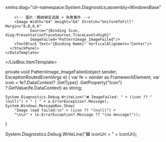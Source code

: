 xmlns:diag="clr-namespace:System.Diagnostics;assembly=WindowsBase"

<ListBox ItemsSource="{Binding Patterns}">
  <ListBox.ItemTemplate>
    <DataTemplate>
      <StackPanel Orientation="Horizontal" Margin="6">
        <!-- 直接顯示 Icon 字串，確認路徑內容 -->
        <TextBlock Text="{Binding Icon}" Width="420" Margin="0,0,8,0"/>

        <!-- 圖片：開啟綁定追蹤 + 失敗事件 -->
        <Image Width="64" Height="64" Stretch="UniformToFill" Margin="0,0,8,0"
               Source="{Binding Icon, diag:PresentationTraceSources.TraceLevel=High}"
               ImageFailed="PatternImage_ImageFailed"/>
        <TextBlock Text="{Binding Name}" VerticalAlignment="Center"/>
      </StackPanel>
    </DataTemplate>
  </ListBox.ItemTemplate>
</ListBox>



private void PatternImage_ImageFailed(object sender, ExceptionRoutedEventArgs e)
{
    var fe = sender as FrameworkElement;
    var icon = fe?.DataContext?
        .GetType()
        .GetProperty("Icon")
        ?.GetValue(fe.DataContext) as string;

    System.Diagnostics.Debug.WriteLine("❌ ImageFailed: " + (icon ?? "(null)") + " | " + e.ErrorException?.Message);
    System.Windows.MessageBox.Show(
        "Image load failed:\n" + (icon ?? "(null)") + 
        "\n\n" + (e.ErrorException?.Message ?? "(no message)"));
}


System.Diagnostics.Debug.WriteLine("🟦 iconUri = " + iconUri);
